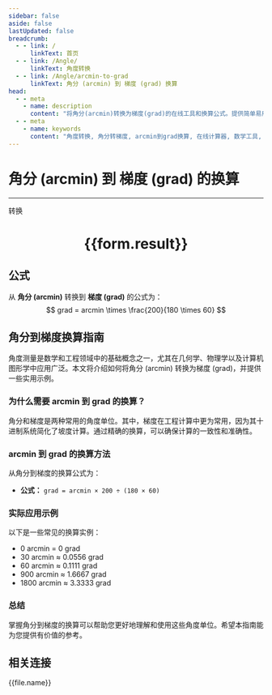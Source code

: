 ```yaml
---
sidebar: false
aside: false
lastUpdated: false
breadcrumb:
  - - link: /
      linkText: 首页
  - - link: /Angle/
      linkText: 角度转换
  - - link: /Angle/arcmin-to-grad
      linkText: 角分 (arcmin) 到 梯度 (grad) 换算
head:
  - - meta
    - name: description
      content: "将角分(arcmin)转换为梯度(grad)的在线工具和换算公式。提供简单易用的角度单位转换计算器。"
  - - meta
    - name: keywords
      content: "角度转换, 角分转梯度, arcmin到grad换算, 在线计算器, 数学工具, 单位转换"
---
```

# 角分 (arcmin) 到 梯度 (grad) 的换算
---
<script setup>
import { onMounted, reactive, inject, ref } from 'vue'
import { NButton, NForm, NFormItem, NInput, NInputNumber, NSelect, NCard, useMessage,NGrid ,NGi } from 'naive-ui'
import { defineClientComponent } from 'vitepress'
import { Angle } from '../../files';
const convert = inject('convert')

const form = reactive({
  number: null,
  result: '',
})

const convertHandler = () => {
  if (form.number !== null && !isNaN(form.number)) {
    const convertedValue = parseFloat(form.number) * 200 / (180 * 60)
    form.result = `${form.number}arcmin = ${convertedValue.toFixed(4)}grad`
  } else {
    form.result = '请输入有效的数值。'
  }
}
</script>

<n-form size="large" :model="form">
  <n-form-item label="角分 (arcmin)">
    <n-input-number v-model:value="form.number" placeholder="输入角分" style="width: 100%" />
  </n-form-item>
  <n-form-item>
    <n-button type="primary" @click="convertHandler" block>转换</n-button>
  </n-form-item>
</n-form>

<n-card  embedded :bordered="false" hoverable>
  <div  style="text-align:center">
    <h1>{{form.result}}</h1>
  </div>
</n-card>

## 公式

从 **角分 (arcmin)** 转换到 **梯度 (grad)** 的公式为：
$$ grad = arcmin \times \frac{200}{180 \times 60} $$

## 角分到梯度换算指南

角度测量是数学和工程领域中的基础概念之一，尤其在几何学、物理学以及计算机图形学中应用广泛。本文将介绍如何将角分 (arcmin) 转换为梯度 (grad)，并提供一些实用示例。

### 为什么需要 arcmin 到 grad 的换算？

角分和梯度是两种常用的角度单位。其中，梯度在工程计算中更为常用，因为其十进制系统简化了坡度计算。通过精确的换算，可以确保计算的一致性和准确性。

### arcmin 到 grad 的换算方法

从角分到梯度的换算公式为：

- **公式：** `grad = arcmin × 200 ÷ (180 × 60)`

### 实际应用示例

以下是一些常见的换算实例：

- 0 arcmin = 0 grad
- 30 arcmin ≈ 0.0556 grad
- 60 arcmin ≈ 0.1111 grad
- 900 arcmin ≈ 1.6667 grad
- 1800 arcmin ≈ 3.3333 grad

### 总结

掌握角分到梯度的换算可以帮助您更好地理解和使用这些角度单位。希望本指南能为您提供有价值的参考。

## 相关连接
<n-grid x-gap="12" :cols="3">
  <n-gi v-for="(file, index) in Angle" :key="index">
    <n-button
      text
      tag="a"
      :href="file.path"
      type="primary"
    >
      {{file.name}}
    </n-button>
  </n-gi>
</n-grid>